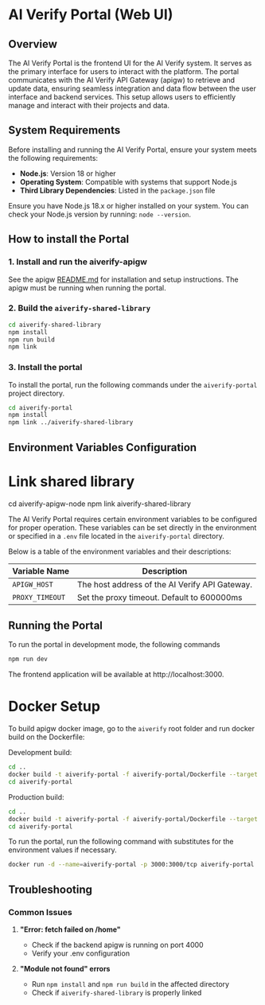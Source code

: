 # AI Verify Portal (Web UI)

## Overview

The AI Verify Portal is the frontend UI for the AI Verify system. It serves as the primary interface for users to interact with the platform. The portal communicates with the AI Verify API Gateway (apigw) to retrieve and update data, ensuring seamless integration and data flow between the user interface and backend services. This setup allows users to efficiently manage and interact with their projects and data.

## System Requirements

Before installing and running the AI Verify Portal, ensure your system meets the following requirements:

- **Node.js**: Version 18 or higher
- **Operating System**: Compatible with systems that support Node.js
- **Third Library Dependencies**: Listed in the `package.json` file

Ensure you have Node.js 18.x or higher installed on your system. You can check your Node.js version by running: `node --version`.

## How to install the Portal

### 1. Install and run the aiverify-apigw

See the apigw [README.md](../aiverify-apigw/README.md) for installation and setup instructions. The apigw must be running when running the portal.

### 2. Build the `aiverify-shared-library`

```bash
cd aiverify-shared-library
npm install
npm run build
npm link
```

### 3. Install the portal

To install the portal, run the following commands under the `aiverify-portal` project directory.

```sh
cd aiverify-portal
npm install
npm link ../aiverify-shared-library
```

## Environment Variables Configuration

# Link shared library

cd aiverify-apigw-node
npm link aiverify-shared-library

The AI Verify Portal requires certain environment variables to be configured for proper operation. These variables can be set directly in the environment or specified in a `.env` file located in the `aiverify-portal` directory.

Below is a table of the environment variables and their descriptions:

| Variable Name   | Description                                    |
| --------------- | ---------------------------------------------- |
| `APIGW_HOST`    | The host address of the AI Verify API Gateway. |
| `PROXY_TIMEOUT` | Set the proxy timeout. Default to 600000ms     |

## Running the Portal

To run the portal in development mode, the following commands

```sh
npm run dev
```

The frontend application will be available at http://localhost:3000.

# Docker Setup

To build apigw docker image, go to the `aiverify` root folder and run docker build on the Dockerfile:

Development build:

```sh
cd ..
docker build -t aiverify-portal -f aiverify-portal/Dockerfile --target development --no-cache .
cd aiverify-portal
```

Production build:

```sh
cd ..
docker build -t aiverify-portal -f aiverify-portal/Dockerfile --target production --no-cache .
cd aiverify-portal
```

To run the portal, run the following command with substitutes for the environment values if necessary.

```sh
docker run -d --name=aiverify-portal -p 3000:3000/tcp aiverify-portal
```

## Troubleshooting

### Common Issues

1. **"Error: fetch failed on /home"**

   - Check if the backend apigw is running on port 4000
   - Verify your .env configuration

2. **"Module not found" errors**

   - Run `npm install` and `npm run build` in the affected directory
   - Check if `aiverify-shared-library` is properly linked
